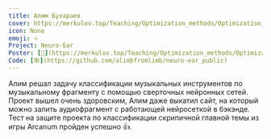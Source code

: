 ```yaml
---
title: Алим Бухараев
cover: https://merkulov.top/Teaching/Optimization_methods/Optimization_methods_/Лучшие_проекты_по_оптимизации_2020/Алим_Бухараев/bukharaev.png
icon: None
emoji: ⭐
Project: Neuro-Ear
Poster: [📎](https://merkulov.top/Teaching/Optimization_methods/Optimization_methods_/Лучшие_проекты_по_оптимизации_2020/Алим_Бухараев/bukharaev.pdf)
Code: [🕸](https://github.com/alimbfromlimb/neuro-ear_public)
---
```


Алим решал задачу классификации музыкальных инструментов по музыкальному фрагменту с помощью сверточных нейронных сетей. Проект вышел очень здоровским, Алим даже выкатил сайт, на который можно залить аудиофрагмент с работающей нейросеткой в бэкэнде. Тест на защите проекта по классификации скрипичной главной темы из игры Arcanum пройден успешно 👍.
